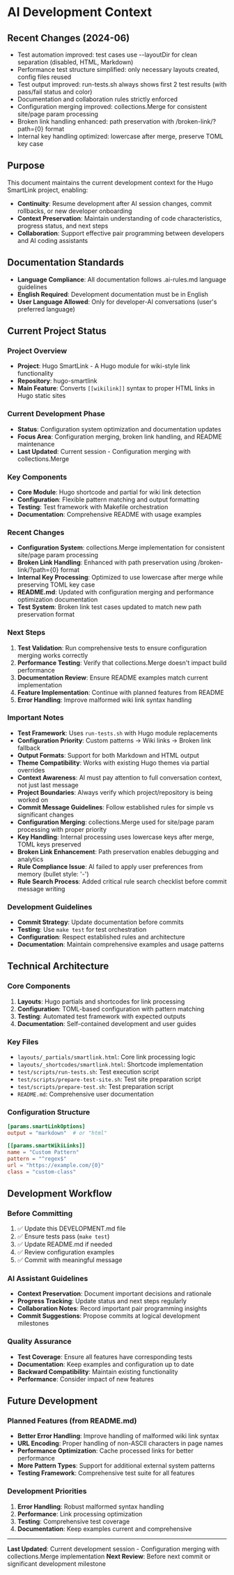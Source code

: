 # AI Development Context

## Recent Changes (2024-06)
- Test automation improved: test cases use --layoutDir for clean separation (disabled, HTML, Markdown)
- Performance test structure simplified: only necessary layouts created, config files reused
- Test output improved: run-tests.sh always shows first 2 test results (with pass/fail status and color)
- Documentation and collaboration rules strictly enforced
- Configuration merging improved: collections.Merge for consistent site/page param processing
- Broken link handling enhanced: path preservation with /broken-link/?path={0} format
- Internal key handling optimized: lowercase after merge, preserve TOML key case

## Purpose

This document maintains the current development context for the Hugo SmartLink project, enabling:
- **Continuity**: Resume development after AI session changes, commit rollbacks, or new developer onboarding
- **Context Preservation**: Maintain understanding of code characteristics, progress status, and next steps
- **Collaboration**: Support effective pair programming between developers and AI coding assistants

## Documentation Standards
- **Language Compliance**: All documentation follows .ai-rules.md language guidelines
- **English Required**: Development documentation must be in English
- **User Language Allowed**: Only for developer-AI conversations (user's preferred language)

## Current Project Status

### Project Overview
- **Project**: Hugo SmartLink - A Hugo module for wiki-style link functionality
- **Repository**: hugo-smartlink
- **Main Feature**: Converts `[[wikilink]]` syntax to proper HTML links in Hugo static sites

### Current Development Phase
- **Status**: Configuration system optimization and documentation updates
- **Focus Area**: Configuration merging, broken link handling, and README maintenance
- **Last Updated**: Current session - Configuration merging with collections.Merge

### Key Components
- **Core Module**: Hugo shortcode and partial for wiki link detection
- **Configuration**: Flexible pattern matching and output formatting
- **Testing**: Test framework with Makefile orchestration
- **Documentation**: Comprehensive README with usage examples

### Recent Changes
- **Configuration System**: collections.Merge implementation for consistent site/page param processing
- **Broken Link Handling**: Enhanced with path preservation using /broken-link/?path={0} format
- **Internal Key Processing**: Optimized to use lowercase after merge while preserving TOML key case
- **README.md**: Updated with configuration merging and performance optimization documentation
- **Test System**: Broken link test cases updated to match new path preservation format

### Next Steps
1. **Test Validation**: Run comprehensive tests to ensure configuration merging works correctly
2. **Performance Testing**: Verify that collections.Merge doesn't impact build performance
3. **Documentation Review**: Ensure README examples match current implementation
4. **Feature Implementation**: Continue with planned features from README
5. **Error Handling**: Improve malformed wiki link syntax handling

### Important Notes
- **Test Framework**: Uses `run-tests.sh` with Hugo module replacements
- **Configuration Priority**: Custom patterns → Wiki links → Broken link fallback
- **Output Formats**: Support for both Markdown and HTML output
- **Theme Compatibility**: Works with existing Hugo themes via partial overrides
- **Context Awareness**: AI must pay attention to full conversation context, not just last message
- **Project Boundaries**: Always verify which project/repository is being worked on
- **Commit Message Guidelines**: Follow established rules for simple vs significant changes
- **Configuration Merging**: collections.Merge used for site/page param processing with proper priority
- **Key Handling**: Internal processing uses lowercase keys after merge, TOML keys preserved
- **Broken Link Enhancement**: Path preservation enables debugging and analytics
- **Rule Compliance Issue**: AI failed to apply user preferences from memory (bullet style: '-')
- **Rule Search Process**: Added critical rule search checklist before commit message writing

### Development Guidelines
- **Commit Strategy**: Update documentation before commits
- **Testing**: Use `make test` for test orchestration
- **Configuration**: Respect established rules and architecture
- **Documentation**: Maintain comprehensive examples and usage patterns

## Technical Architecture

### Core Components
1. **Layouts**: Hugo partials and shortcodes for link processing
2. **Configuration**: TOML-based configuration with pattern matching
3. **Testing**: Automated test framework with expected outputs
4. **Documentation**: Self-contained development and user guides

### Key Files
- `layouts/_partials/smartlink.html`: Core link processing logic
- `layouts/_shortcodes/smartlink.html`: Shortcode implementation
- `test/scripts/run-tests.sh`: Test execution script
- `test/scripts/prepare-test-site.sh`: Test site preparation script
- `test/scripts/prepare-test.sh`: Test preparation script
- `README.md`: Comprehensive user documentation

### Configuration Structure
```toml
[params.smartLinkOptions]
output = "markdown"  # or "html"

[[params.smartWikiLinks]]
name = "Custom Pattern"
pattern = "^regex$"
url = "https://example.com/{0}"
class = "custom-class"
```

## Development Workflow

### Before Committing
1. ✅ Update this DEVELOPMENT.md file
2. ✅ Ensure tests pass (`make test`)
3. ✅ Update README.md if needed
4. ✅ Review configuration examples
5. ✅ Commit with meaningful message

### AI Assistant Guidelines
- **Context Preservation**: Document important decisions and rationale
- **Progress Tracking**: Update status and next steps regularly
- **Collaboration Notes**: Record important pair programming insights
- **Commit Suggestions**: Propose commits at logical development milestones

### Quality Assurance
- **Test Coverage**: Ensure all features have corresponding tests
- **Documentation**: Keep examples and configuration up to date
- **Backward Compatibility**: Maintain existing functionality
- **Performance**: Consider impact of new features

## Future Development

### Planned Features (from README.md)
- **Better Error Handling**: Improve handling of malformed wiki link syntax
- **URL Encoding**: Proper handling of non-ASCII characters in page names
- **Performance Optimization**: Cache processed links for better performance
- **More Pattern Types**: Support for additional external system patterns
- **Testing Framework**: Comprehensive test suite for all features

### Development Priorities
1. **Error Handling**: Robust malformed syntax handling
2. **Performance**: Link processing optimization
3. **Testing**: Comprehensive test coverage
4. **Documentation**: Keep examples current and comprehensive

---

**Last Updated**: Current development session - Configuration merging with collections.Merge implementation
**Next Review**: Before next commit or significant development milestone 